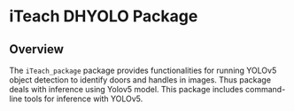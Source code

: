 # iTeach DHYOLO Package

## Overview

The `iTeach_package` package provides functionalities for running YOLOv5 object detection to identify doors and handles in images. Thus package deals with inference using Yolov5 model. This package includes command-line tools for inference with YOLOv5.